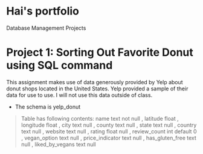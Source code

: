 # Hai's portfolio
Database Management Projects
# Project 1: Sorting Out Favorite Donut using SQL command
This assignment makes use of data generously provided by Yelp about donut shops located in the United States.
Yelp provided a sample of their data for use to use. 
I will not use this data outside of class.
* The schema is yelp_donut
> Table has following contents: name				text not null
	, latitude			float
	, longitude			float
	, city				text null
	, county			text null
	, state				text null
	, country			text null
	, website			text null
	, rating			float null
	, review_count		int default 0
	, vegan_option		text null
	, price_indicator	text null
	, has_gluten_free	text null
	, liked_by_vegans	text null
